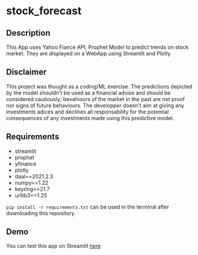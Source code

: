 # stock_forecast

## Description 

This App uses Yahoo Fiance API, Prophet Model to predict trends on stock market. They are displayed on a WebApp using Streamlit and Plotly. 

## Disclaimer

This project was thought as a coding/ML exercise. The predictions depicted by the model shouldn't be used as a financial advise and should be considered cautiously; bevahiours of the market in the past are not proof nor signs of future behaviours. The developper doesn't aim at giving any investments adices and declines all responsability for the potential consequences of any investments made using this predictive model. 

## Requirements

* streamlit
* prophet
* yfinance
* plotly
* daal==2021.2.3
* numpy==1.22
* keyring==21.7
* urllib3==1.25

`pip install -r requirements.txt` can be used in the terminal after downloading this repository. 


## Demo

You can test this app on Streamlit [here](https://tonyanciaux-stock-forecast-main-c4i8yv.streamlit.app/)
